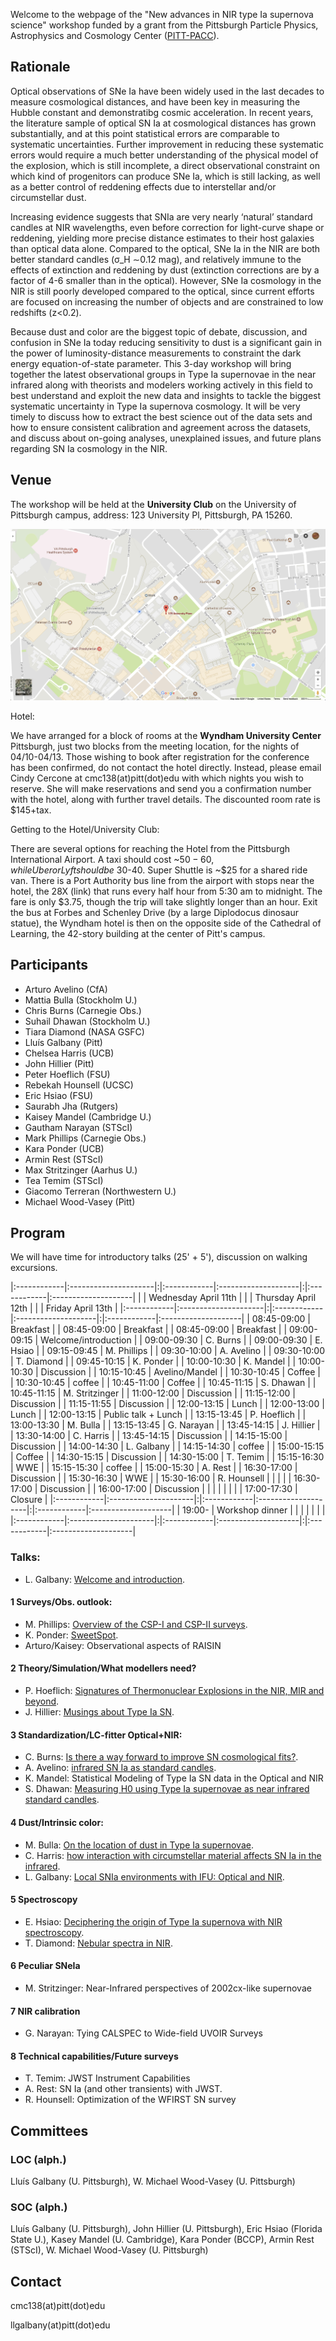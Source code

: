 Welcome to the webpage of the "New advances in NIR type Ia supernova science" workshop funded by a grant from the Pittsburgh Particle Physics, Astrophysics and Cosmology Center ([PITT-PACC](http://www.physicsandastronomy.pitt.edu/pittpacc)).

## Rationale

Optical observations of SNe Ia have been widely used in the last decades to measure cosmological distances, and have been key in measuring the Hubble constant and demonstratibg cosmic acceleration. In recent years, the literature sample of optical SN Ia at cosmological distances has grown substantially, and at this point statistical errors are comparable to systematic uncertainties. Further improvement in reducing these systematic errors would require a much better understanding of the physical model of the explosion, which is still incomplete, a direct observational constraint on which kind of progenitors can produce SNe Ia, which is still lacking, as well as a better control of reddening effects due to interstellar and/or circumstellar dust.

Increasing evidence suggests that SNIa are very nearly ‘natural’ standard candles at NIR wavelengths, even before correction for light-curve shape or reddening, yielding more precise distance estimates to their host galaxies than optical data alone. Compared to the optical, SNe Ia in the NIR are both better standard candles (σ_H ∼0.12 mag), and relatively immune to the effects of extinction and reddening by dust (extinction corrections are by a factor of 4-6 smaller than in the optical). However, SNe Ia cosmology in the NIR is still poorly developed compared to the optical, since current efforts are focused on increasing the number of objects and are constrained to low redshifts (z<0.2).

Because dust and color are the biggest topic of debate, discussion, and confusion in SNe Ia today reducing sensitivity to dust is a significant gain in the power of luminosity-distance measurements to constraint the dark energy equation-of-state parameter. This 3-day workshop will bring together the latest observational groups in Type Ia supernovae in the near infrared along with theorists and modelers working actively in this field to best understand and exploit the new data and insights to tackle the biggest systematic
uncertainty in Type Ia supernova cosmology. It will be very timely to discuss how to extract the best science out of the data sets and how to ensure consistent calibration and agreement across the datasets, and discuss about on-going analyses, unexplained issues, and future plans regarding SN Ia cosmology in the NIR.

## Venue

The workshop will be held at the **University Club** on the University of Pittsburgh campus, address: 123 University Pl, Pittsburgh, PA 15260. 

[![](https://raw.githubusercontent.com/snianir/webpage/master/map.png)](https://www.google.com/maps/place/123+University+Pl,+Pittsburgh,+PA+15213/@40.4441628,-79.9567206,16.79z/data=!4m13!1m7!3m6!1s0x8834f22915b10c2f:0x4034aeb788d64a44!2s123+University+Pl,+Pittsburgh,+PA+15213!3b1!8m2!3d40.444211!4d-79.9568323!3m4!1s0x8834f22915b10c2f:0x4034aeb788d64a44!8m2!3d40.444211!4d-79.9568323?hl=en)

Hotel:

We have arranged for a block of rooms at the **Wyndham University Center** Pittsburgh, just two blocks from the meeting location, for the nights of 04/10-04/13.  Those wishing to book after registration for the conference has been confirmed, do not contact the hotel directly. Instead, please email Cindy Cercone at cmc138(at)pitt(dot)edu with which nights you wish to reserve. She will make reservations and send you a confirmation number with the hotel, along with further travel details.  The discounted room rate is $145+tax.

Getting to the Hotel/University Club:

There are several options for reaching the Hotel from the Pittsburgh International Airport.  A taxi should cost ~$50-60, while Uber or Lyft should be ~$30-40.  Super Shuttle is ~$25 for a shared ride van.  There is a Port Authority bus line from the airport with stops near the hotel, the 28X (link) that runs every half hour from 5:30 am to midnight.  The fare is only $3.75, though the trip will take slightly longer than an hour. Exit the bus at Forbes and Schenley Drive (by a large Diplodocus dinosaur statue), the Wyndham hotel is then on the opposite side of the Cathedral of Learning, the 42-story building at the center of Pitt's campus.


## Participants

- Arturo Avelino (CfA)
- Mattia Bulla (Stockholm U.)
- Chris Burns (Carnegie Obs.)
- Suhail Dhawan (Stockholm U.)
- Tiara Diamond (NASA GSFC)
- Lluís Galbany (Pitt)
- Chelsea Harris (UCB)
- John Hillier (Pitt)
- Peter Hoeflich (FSU)
- Rebekah Hounsell (UCSC)
- Eric Hsiao (FSU)
- Saurabh Jha (Rutgers)
- Kaisey Mandel (Cambridge U.)
- Gautham Narayan (STScI)
- Mark Phillips (Carnegie Obs.)
- Kara Ponder (UCB)
- Armin Rest (STScI)
- Max Stritzinger (Aarhus U.)
- Tea Temim (STScI)
- Giacomo Terreran (Northwestern U.)
- Michael Wood-Vasey (Pitt)


## Program

We will have time for introductory talks (25' + 5'), discussion on walking excursions. 

|:------------|:---------------------|:|:------------|:--------------------|:|:------------|:--------------------|
|             | Wednesday April 11th | |             | Thursday April 12th | |             | Friday  April 13th  |
|:------------|:---------------------|:|:------------|:--------------------|:|:------------|:--------------------|
| 08:45-09:00 | Breakfast            | | 08:45-09:00 | Breakfast           | | 08:45-09:00 | Breakfast           |
| 09:00-09:15 | Welcome/introduction | | 09:00-09:30 | C. Burns            | | 09:00-09:30 | E. Hsiao            |
| 09:15-09:45 | M. Phillips          | | 09:30-10:00 | A. Avelino          | | 09:30-10:00 | T. Diamond          |
| 09:45-10:15 | K. Ponder            | | 10:00-10:30 | K. Mandel           | | 10:00-10:30 | Discussion          |
| 10:15-10:45 | Avelino/Mandel       | | 10:30-10:45 | Coffee              | | 10:30-10:45 | coffee              |
| 10:45-11:00 | Coffee               | | 10:45-11:15 | S. Dhawan           | | 10:45-11:15 | M. Stritzinger      |
| 11:00-12:00 | Discussion           | | 11:15-12:00 | Discussion          | | 11:15-11:55 | Discussion          |
| 12:00-13:15 | Lunch                | | 12:00-13:00 | Lunch               | | 12:00-13:15 | Public talk + Lunch |
| 13:15-13:45 | P. Hoeflich          | | 13:00-13:30 | M. Bulla            | | 13:15-13:45 | G. Narayan          |
| 13:45-14:15 | J. Hillier           | | 13:30-14:00 | C. Harris           | | 13:45-14:15 | Discussion          |
| 14:15-15:00 | Discussion           | | 14:00-14:30 | L. Galbany          | | 14:15-14:30 | coffee              |
| 15:00-15:15 | Coffee               | | 14:30-15:15 | Discussion          | | 14:30-15:00 | T. Temim            |
| 15:15-16:30 | WWE                  | | 15:15-15:30 | coffee              | | 15:00-15:30 | A. Rest             |
| 16:30-17:00 | Discussion           | | 15:30-16:30 | WWE                 | | 15:30-16:00 | R. Hounsell         |
|             |                      | | 16:30-17:00 | Discussion          | | 16:00-17:00 | Discussion          |
|             |                      | |             |                     | | 17:00-17:30 | Closure             |
|:------------|:---------------------|:|:------------|:--------------------|:|:------------|:--------------------|
| 19:00-      | Workshop dinner      | |             |                     | |             |                     |
|:------------|:---------------------|:|:------------|:--------------------|:|:------------|:--------------------|

### Talks:

- L. Galbany: [Welcome and introduction](https://github.com/snianir/talks/raw/master/Galbany_Introduction.pdf).

#### 1 Surveys/Obs. outlook: 

- M. Phillips: [Overview of the CSP-I and CSP-II surveys](https://github.com/snianir/talks/raw/master/Phillips_CSP.pdf).
- K. Ponder: [SweetSpot](https://github.com/snianir/talks/raw/master/Ponder_SweetSpot.pdf).
- Arturo/Kaisey: Observational aspects of RAISIN

#### 2 Theory/Simulation/What modellers need?

- P. Hoeflich: [Signatures of Thermonuclear Explosions in the NIR, MIR and beyond](https://github.com/snianir/talks/raw/master/Hoeflich_models.pdf).
- J. Hillier: [Musings about Type Ia SN](https://github.com/snianir/talks/raw/master/Hillier_models.pdf).

#### 3 Standardization/LC-fitter Optical+NIR:

- C. Burns: [Is there a way forward to improve SN cosmological fits?](https://github.com/snianir/talks/raw/master/Burns_snoopy.pdf).
- A. Avelino: [infrared SN Ia as standard candles](https://github.com/snianir/talks/raw/master/Avelino_CfA.pdf).
- K. Mandel: Statistical Modeling of Type Ia SN data in the Optical and NIR
- S. Dhawan: [Measuring H0 using Type Ia supernovae as near infrared standard candles](https://github.com/snianir/talks/raw/master/Dhawan_H0.pdf).

#### 4 Dust/Intrinsic color: 

- M. Bulla: [On the location of dust in Type Ia supernovae](https://github.com/snianir/talks/raw/master/Bulla_dust.pdf).
- C. Harris: [how interaction with circumstellar material affects SN Ia in the infrared](https://github.com/snianir/talks/raw/master/Harris_CSM.pdf).
- L. Galbany: [Local SNIa environments with IFU: Optical and NIR](https://github.com/snianir/talks/raw/master/Galbany_IFS.pdf).

#### 5 Spectroscopy

- E. Hsiao: [Deciphering the origin of Type Ia supernova with NIR spectroscopy](https://github.com/snianir/talks/raw/master/Hsiao_spectra.pdf).
- T. Diamond: [Nebular spectra in NIR](https://github.com/snianir/talks/raw/master/Diamond_nebular.pdf).

#### 6 Peculiar SNeIa

- M. Stritzinger: Near-Infrared perspectives of 2002cx-like supernovae

#### 7 NIR calibration

- G. Narayan: Tying CALSPEC to Wide-field UVOIR Surveys

#### 8 Technical capabilities/Future surveys

- T. Temim: JWST Instrument Capabilities
- A. Rest: SN Ia (and other transients) with JWST.
- R. Hounsell: Optimization of the WFIRST SN survey

## Committees

### LOC (alph.)

Lluís Galbany (U. Pittsburgh), W. Michael Wood-Vasey (U. Pittsburgh)

### SOC (alph.)

Lluís Galbany (U. Pittsburgh), John Hillier (U. Pittsburgh), Eric Hsiao (Florida State U.), Kasey Mandel (U. Cambridge), Kara Ponder (BCCP), Armin Rest (STScI), W. Michael Wood-Vasey (U. Pittsburgh)

## Contact

cmc138(at)pitt(dot)edu

llgalbany(at)pitt(dot)edu
